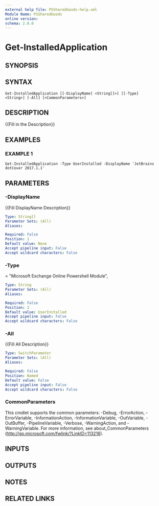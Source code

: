 ```yaml
---
external help file: PSSharedGoods-help.xml
Module Name: PSSharedGoods
online version:
schema: 2.0.0
---
```


# Get-InstalledApplication

## SYNOPSIS

## SYNTAX

```
Get-InstalledApplication [[-DisplayName] <String[]>] [[-Type] <String>] [-All] [<CommonParameters>]
```

## DESCRIPTION
{{Fill in the Description}}

## EXAMPLES

### EXAMPLE 1
```
Get-InstalledApplication -Type UserInstalled -DisplayName 'JetBrains dotCover 2017.1.1'
```

## PARAMETERS

### -DisplayName
{{Fill DisplayName Description}}

```yaml
Type: String[]
Parameter Sets: (All)
Aliases:

Required: False
Position: 1
Default value: None
Accept pipeline input: False
Accept wildcard characters: False
```

### -Type
= "Microsoft Exchange Online Powershell Module",

```yaml
Type: String
Parameter Sets: (All)
Aliases:

Required: False
Position: 2
Default value: UserInstalled
Accept pipeline input: False
Accept wildcard characters: False
```

### -All
{{Fill All Description}}

```yaml
Type: SwitchParameter
Parameter Sets: (All)
Aliases:

Required: False
Position: Named
Default value: False
Accept pipeline input: False
Accept wildcard characters: False
```

### CommonParameters
This cmdlet supports the common parameters: -Debug, -ErrorAction, -ErrorVariable, -InformationAction, -InformationVariable, -OutVariable, -OutBuffer, -PipelineVariable, -Verbose, -WarningAction, and -WarningVariable.
For more information, see about_CommonParameters (http://go.microsoft.com/fwlink/?LinkID=113216).

## INPUTS

## OUTPUTS

## NOTES

## RELATED LINKS
